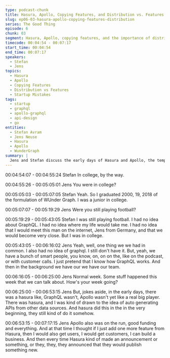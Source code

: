```yaml
---
type: podcast-chunk
title: Hasura, Apollo, Copying Features, and Distribution vs. Features
slug: ep06-03-hasura-apollo-copying-features-distribution
series: The Good Thing
episode: 6
chunk: 03
segment: Hasura, Apollo, copying features, and the importance of distribution
timecode: 00:04:54 - 00:07:17
start_time: 00:04:54
end_time: 00:07:17
speakers:
  - Stefan
  - Jens
topics:
  - Hasura
  - Apollo
  - Copying Features
  - Distribution vs Features
  - Startup Mistakes
tags:
  - startup
  - graphql
  - apollo-graphql
  - api-design
  - go
entities:
  - Stefan Avram
  - Jens Neuse
  - Hasura
  - Apollo
  - WunderGraph
summary: |
  Jens and Stefan discuss the early days of Hasura and Apollo, the temptation to copy features, and the realization that distribution is more important than feature parity. They reflect on startup mistakes and the challenges of entering a competitive market.
---
```


00:04:54:07 - 00:04:55:24
Stefan
In college, by the way.

00:04:55:26 - 00:05:05:01
Jens
You were in college?

00:05:05:03 - 00:05:07:05
Stefan
Yeah.
So I graduated 2000, 19, 2018 of the formulation of WUnder Graph. I was a junior in college.

00:05:07:07 - 00:05:19:29
Jens
Were you still playing football?

00:05:19:29 - 00:05:43:05
Stefan
I was still playing football. I had no idea about GraphQL. I had no idea where my life would take
me. I had no idea that I would meet this man on the internet, Jens from Germany, and that we
would become very close. But I was in college.

00:05:43:05 - 00:06:16:02
Jens
Yeah, well, one thing we we had in common. I also had no idea of graphql. I still don't have it.
But, yeah, we have a bunch of smart people, you know, on, on on the, like on the podcast, or
with customer calls. I just pretend that I know how GraphQL works. And then in the background
we have our we have our team.

00:06:16:05 - 00:06:25:00
Jens
Normal week. Some stuff happened this week that we can talk about. How's your week going?

00:06:25:00 - 00:06:53:15
Jens
But, jokes aside, in the early days, there was a hasura
like, GraphQL wasn't, Apollo wasn't yet like a real big player. There was hasura, and I was kind
of drawn to the idea of auto generating APIs from other data sources. And hasura did this in the
in the very beginning, they still kind of do it somehow.

00:06:53:15 - 00:07:17:15
Jens
Apollo also was on the run, good funding and everything. And at that time I thought if I just add
one more feature from Hasura, then I would also get users, I would get customers, I can build a
business. And then every time Hasura kind of made an announcement or something, or they,
they, they announced that they would publish something new.